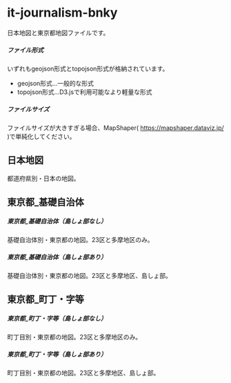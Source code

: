 # it-journalism-bnky

日本地図と東京都地図ファイルです。



##### ファイル形式

いずれもgeojson形式とtopojson形式が格納されています。

- geojson形式...一般的な形式
- topojson形式...D3.jsで利用可能なより軽量な形式



##### ファイルサイズ

ファイルサイズが大きすぎる場合、MapShaper( https://mapshaper.dataviz.jp/ )で単純化してください。



## 日本地図

都道府県別・日本の地図。



## 東京都_基礎自治体

##### 東京都_基礎自治体（島しょ部なし）

基礎自治体別・東京都の地図。23区と多摩地区のみ。



##### 東京都_基礎自治体（島しょ部あり）

基礎自治体別・東京都の地図。23区と多摩地区、島しょ部。



## 東京都_町丁・字等

##### 東京都_町丁・字等（島しょ部なし）

町丁目別・東京都の地図。23区と多摩地区のみ。



##### 東京都_町丁・字等（島しょ部あり）

町丁目別・東京都の地図。23区と多摩地区、島しょ部。

